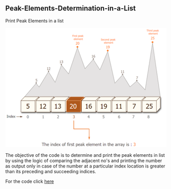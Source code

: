 ## Peak-Elements-Determination-in-a-List
Print Peak Elements in a list

![enter image description here](https://github.com/Chetan-git2786/Peak-Elements-Determination-in-a-List/blob/main/Peak-Elements_Determination.PNG?raw=true)
 
 The objective of the  code is to determine and print the peak elements in list by using the logic of comparing the adjacent no's and printing the number as output only in case of the number at a particular index location is greater than its preceding and succeeding indices.


For the code click [here](https://github.com/Chetan-git2786/Peak-Elements-Determination-in-a-List/blob/main/Peak_Elem_Determination_in_List.ipynb)
